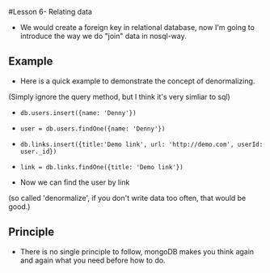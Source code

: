 #Lesson 6- Relating data

- We would create a foreign key in relational database, now I'm going to introduce the way we do "join" data in nosql-way.

## Example

- Here is a quick example to demonstrate the concept of denormalizing.

(Simply ignore the query method, but I think it's very simliar to sql)

- `db.users.insert({name: 'Denny'})`

- `user = db.users.findOne({name: 'Denny'})`

- `db.links.insert({title:'Demo link', url: 'http://demo.com', userId: user._id})`

- `link = db.links.findOne({title: 'Demo link'})`

- Now we can find the user by link

(so called 'denormalize', if you don't write data too often, that would be good.)

## Principle

- There is no single principle to follow, mongoDB makes you think again and again what you need before how to do.

